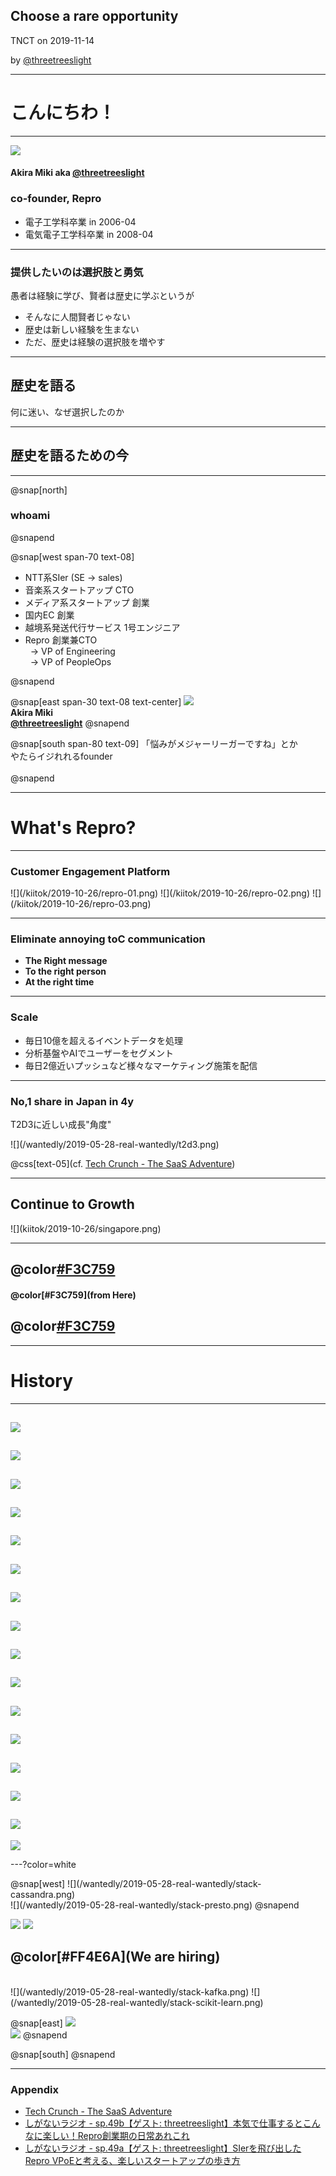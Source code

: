 ## Choose a rare opportunity

TNCT on 2019-11-14

by [@threetreeslight](https://twitter.com/threetreeslight)

---

# こんにちわ！

---

[![](https://www.gravatar.com/avatar/0a918b7637fcfafeb06264db039552df?s=190)](https://twitter.com/threetreeslight)

#### Akira Miki aka [@threetreeslight](https://twitter.com/threetreeslight)
### co-founder, Repro

-  電子工学科卒業 in 2006-04
-  電気電子工学科卒業 in 2008-04

---

### 提供したいのは選択肢と勇気

愚者は経験に学び、賢者は歴史に学ぶというが

- そんなに人間賢者じゃない
- 歴史は新しい経験を生まない
- ただ、歴史は経験の選択肢を増やす

---

## 歴史を語る

何に迷い、なぜ選択したのか

---

## 歴史を語るための今

---

@snap[north]
<br>
### whoami
@snapend

@snap[west span-70 text-08]
<ul>
<li> NTT系SIer (SE -> sales)
<li> 音楽系スタートアップ CTO
<li> メディア系スタートアップ 創業
<li> 国内EC 創業
<li> 越境系発送代行サービス 1号エンジニア
<li> Repro 創業兼CTO <br>&nbsp;&nbsp;-> VP of Engineering <br>&nbsp;&nbsp;-> VP of PeopleOps
</ul>
@snapend

@snap[east span-30 text-08 text-center]
[![](https://www.gravatar.com/avatar/0a918b7637fcfafeb06264db039552df?s=190)](https://twitter.com/threetreeslight)
<br>**Akira Miki**
<br> **[@threetreeslight](https://twitter.com/threetreeslight)**
@snapend

@snap[south span-80 text-09]
「悩みがメジャーリーガーですね」とか<br>やたらイジれれるfounder
<br><br>
@snapend

---

# What's Repro?

---

### Customer Engagement Platform

<div class='img-w-30'>
![](/kiitok/2019-10-26/repro-01.png)
![](/kiitok/2019-10-26/repro-02.png)
![](/kiitok/2019-10-26/repro-03.png)
</div>

---

### Eliminate annoying toC communication

- **The Right message**
- **To the right person**
- **At the right time**

---

### Scale

- 毎日10億を超えるイベントデータを処理
- 分析基盤やAIでユーザーをセグメント
- 毎日2億近いプッシュなど様々なマーケティング施策を配信

---

### No,1 share in Japan in 4y

T2D3に近しい成長"角度"

<div class='img-w-70'>
![](/wantedly/2019-05-28-real-wantedly/t2d3.png)
</div>

@css[text-05](cf. [Tech Crunch - The SaaS Adventure](https://techcrunch.com/2015/02/01/the-saas-travel-adventure/))

---

## Continue to Growth

<div class='img-w-70'>
![](kiitok/2019-10-26/singapore.png)
</div>

---

## @color[#F3C759](Unicorn)
#### @color[#F3C759](from Here)
## @color[#F3C759](Here)

---

# History

---
![](/kosen/2019-11-14/assets/nttcw-2.jpg)
---
![](/kosen/2019-11-14/assets/uuy-2.jpg)
---
![](/kosen/2019-11-14/assets/mashroom.jpg)
---
![](/kosen/2019-11-14/assets/sw-2.jpg)
---
![](/kosen/2019-11-14/assets/repro-001.jpg)
---
![](/kosen/2019-11-14/assets/repro-002.jpg)
---
![](/kosen/2019-11-14/assets/repro-200.jpg)
---
![](/kosen/2019-11-14/assets/repro-202.jpg)
---
![](/kosen/2019-11-14/assets/repro-203.jpg)
---
![](/kosen/2019-11-14/assets/repro-230.jpg)
---
![](/kosen/2019-11-14/assets/repro-301.jpg)
---
![](/kosen/2019-11-14/assets/repro-300.jpg)
---
![](/kosen/2019-11-14/assets/repro-302.jpg)
---
![](/kosen/2019-11-14/assets/repro-400.jpg)
---
![](/kosen/2019-11-14/assets/repro-500.jpg)
---
![](/kosen/2019-11-14/assets/repro-900.jpg)

---?color=white

<div class='hiring'>
@snap[west]
![](/wantedly/2019-05-28-real-wantedly/stack-cassandra.png)
<br>
![](/wantedly/2019-05-28-real-wantedly/stack-presto.png)
@snapend

![](/wantedly/2019-05-28-real-wantedly/stack-ruby.png)
![](/wantedly/2019-05-28-real-wantedly/stack-golang.png)
<br>
## @color[#FF4E6A](We are hiring)
<br>
![](/wantedly/2019-05-28-real-wantedly/stack-kafka.png)
![](/wantedly/2019-05-28-real-wantedly/stack-scikit-learn.png)

@snap[east]
![](/wantedly/2019-05-28-real-wantedly/stack-fluentd.png)
<br>
![](/wantedly/2019-05-28-real-wantedly/stack-vuejs.png)
@snapend

@snap[south]
@snapend
</div>

---

### Appendix

- [Tech Crunch - The SaaS Adventure](https://techcrunch.com/2015/02/01/the-saas-travel-adventure/)
- [しがないラジオ - sp.49b【ゲスト: threetreeslight】本気で仕事するとこんなに楽しい！Repro創業期の日常あれこれ](https://shiganai.org/ep/sp49b-threetreeslight)
- [しがないラジオ - sp.49a【ゲスト: threetreeslight】SIerを飛び出したRepro VPoEと考える、楽しいスタートアップの歩き方](https://shiganai.org/ep/sp49a-threetreeslight)


